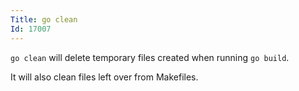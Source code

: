 ```yaml
---
Title: go clean
Id: 17007
---
```

`go clean` will delete temporary files created when running `go build`.

 It will also clean files left over from Makefiles.
